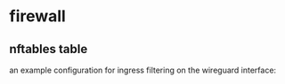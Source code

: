 # firewall

## nftables table 

an example configuration for ingress filtering on the wireguard interface:

```
```
